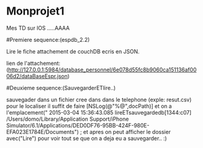 # Monprojet1
Mes TD sur IOS .....AAAA

#Premiere sequence:(espdb_2.2)

Lire le fiche attachement de couchDB ecris en JSON.

lien de l'attachement: (http://127.0.0.1:5984/database_personnel/6e078d55fc8b9060ca151136af0006d2/dataBaseEspr.json)

#Deuxieme sequence:(SauvegarderETlire..)

sauvegader dans un fichier cree dans dans le telephone (exple: resut.csv) pour le localiser il suffit de faire [NSLog(@"%@",docPath)] et on a l'emplacement(" 2015-03-04 15:36:43.085 lireETsauvegardedb[1344:c07] /Users/domo/Library/Application Support/iPhone Simulator/6.1/Applications/DED0DF76-95BB-424F-980E-EFA023E1784E/Documents") ; et apres on peut afficher le dossier avec("Lire") pour voir tout se que on a deja eu a sauvegarder.. :)
